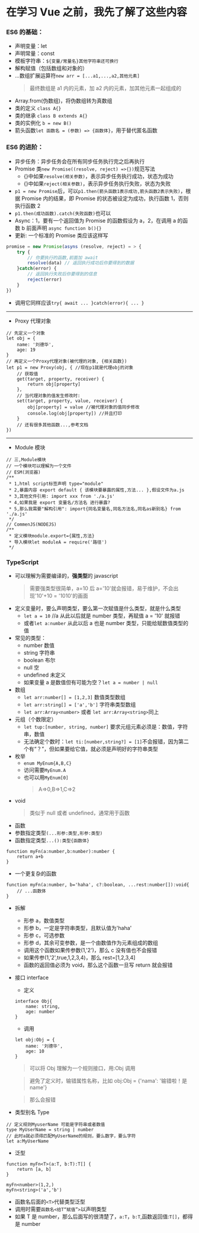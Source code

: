 # 在学习 Vue 之前，我先了解了这些内容

### ES6 的基础：

- 声明变量：let
- 声明常量：const
- 模板字符串：`${变量/常量名}其他字符串还可换行`
- 解构赋值（包括数组和对象的）
- ...数组扩展运算符`new arr = [...a1,...,a2,其他元素]`
  > 最终数组是 a1 内的元素，加 a2 内的元素，加其他元素一起组成的
- Array.from(伪数组)，将伪数组转为真数组
- 类的定义 `class A{}`
- 类的继承 `class B extends A{}`
- 类的实例化 `b = new B()`
- 箭头函数`let 函数名 = (参数) => {函数体}`，用于替代匿名函数

### ES6 的进阶：

- 异步任务：异步任务会在所有同步任务执行完之后再执行
- Promise 类`new Promise((resolve, reject) =>{})`规范写法
  - {}中如果`resolve(相关参数)`，表示异步任务执行成功，状态为成功
  - {}中如果`reject(相关参数)`，表示异步任务执行失败，状态为失败
- `p1 = new Promise`后，可以`p1.then(箭头函数1表示成功,箭头函数2表示失败)`，根据 Promise 内的结果，即 Promise 的状态被设定为成功，执行函数 1，否则执行函数 2
- `p1.then(成功函数).catch(失败函数)`也可以
- Async：1，要有一个返回值为 Promise 的函数假设为 a，2，在调用 a 的函数 b 前面声明 `async function b(){}`
- 更新: 一个标准的 Promise 类应该这样写

```js
promise = new Promise(asyns (resolve, reject) = > {
    try {
        // 你要执行的函数,前面加 await
        resolve(data) // 返回执行成功后你要得到的数据
    }catch(error) {
        // 返回执行失败后你要得到的信息
        reject(error)
    }
})
```

- 调用它同样应该`try{ await ... }catch(error){ ... }`

---

- Proxy 代理对象

```
// 先定义一个对象
let obj = {
    name: '刘德华',
    age: 19
}
// 再定义一个Proxy代理对象(被代理的对象, {相关函数})
let p1 = new Proxy(obj, { //现在p1就是代理obj的对象
    // 获取值
    get(target, property, receiver) {
        return obj[property]
    },
    // 当代理对象的值发生修改时:
    set(target, property, value, receiver) {
        obj[property] = value //被代理对象的值同步修改
        console.log(obj[property]) //并且打印
    }
    // 还有很多其他函数...,参考文档
})
```

---

- Module 模块

```
// 三,Module模块
// 一个模块可以理解为一个文件
// ESM(浏览器)
/**
 * 1,html script标签声明 type="module"
 * 2,暴露内容 export default { 该模块要暴露的属性,方法... },假设文件为a.js
 * 3,其他文件引用: import xxx from './a.js'
 * 4,如果我是 export 变量名/方法名 进行暴露?
 * 5,那么我需要"解构引用": import{同名变量名,同名方法名,同名as新别名} from './a.js'
 */
// CommenJS(NODEJS)
/**
 * 定义模块module.export={属性,方法}
 * 导入模块let moduleA = require('路径')
 */
```

### TypeScript

- 可以理解为需要编译的，**强类型**的 javascript
  > 需要强类型很简单，a=10 后 a='10'就会报错，易于维护，不会出现'10'+10 = '1010'的画面
- 定义变量时，要么声明类型，要么第一次赋值是什么类型，就是什么类型
  - `let a = 10` //a 从此以后就是 number 类型，再赋值 a = '10' 就报错
  - 或者`let a:number` 从此以后 a 也是 number 类型，只能给赋数值类型的值
- 常见的类型：
  - number 数值
  - string 字符串
  - boolean 布尔
  - null 空
  - undefined 未定义
  - 如果变量 a 是数值但有可能为空？`let a = number | null`
- 数组
  - `let arr:number[] = [1,2,3]` 数值类型数组
  - `let arr:string[] = ['a','b']` 字符串类型数组
  - `let arr:Array<number>` 或者 `let arr:Array<string>`同上
- 元组（个数限定）
  - `let tup:[number, string, number]` 要求元组元素必须是：数值，字符串，数值
  - 无法确定个数时：`let ti:[number,string?] = [1]`不会报错，因为第二个有“？”，但如果要给它值，就必须是声明好的字符串类型
- 枚举
  - `enum MyEnum{A,B,C}`
  - 访问需要`MyEnum.A`
  - 也可以用`MyEnum[0]`
    > A=>0,B=>1,C=>2
- void
  > 类似于 null 或者 undefined，通常用于函数
- 函数
- 参数指定类型`(...形参:类型,形参:类型)`
- 函数指定类型`...():类型{函数体}`

```
function myFn(a:number,b:number):number {
    return a+b
}
```

- 一个更复杂的函数

```
function myFn(a:number, b='haha', c?:boolean, ...rest:number[]):void{
    // ...函数体
}
```

- 拆解

  - 形参 a，数值类型
  - 形参 b，一定是字符串类型，且默认值为'haha'
  - 形参 c，可选参数
  - 形参 d，其余可变参数，是一个由数值作为元素组成的数组
  - 调用这个函数如果传参数(1,'2')，那么 c 没有值也不会报错
  - 如果传参(1,'2',true,1,2,3,4)，那么 rest=[1,2,3,4]
  - 函数的返回值必须为 void，那么这个函数一旦写 return 就会报错

- 接口 interface

  - 定义

  ```
  interface Obj{
      name: string,
      age: number
  }
  ```

  - 调用

  ```
  let obj:Obj = {
      name: '刘德华',
      age: 10
  }
  ```

  > 可以将 Obj 理解为一个规则接口，用:Obj 调用

  > 避免了定义时，输错属性名称，比如 obj:Obj = {'nama': '输错啦！是 name'}

  > 那么会报错

- 类型别名 Type

```
// 定义规则MyuserName 可能是字符串或者数值
type MyUserName = string | number
// 此时a就必须得匹配MyUserName的规则，要么数字，要么字符
let a:MyUserName
```

- 泛型

```
function myFn<T>(a:T, b:T):T[] {
    return [a, b]
}

myFn<number>(1,2,)
myFn<string>('a','b')
```

- 函数名后面的`<T>`代替类型泛型
- 调用时需要`函数名<给T“赋值”>`以声明类型
- 如果 T 是 number，那么后面写的很清楚了，`a:T`，`b:T`,函数返回值:`T[]`，都得是 number
